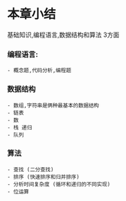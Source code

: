
# 本章小结

基础知识,编程语言,数据结构和算法 3方面

### 编程语言:
    - 概念题,代码分析,编程题
### 数据结构
    - 数组,字符串是俩种最基本的数据结构
    - 链表
    - 数
    - 栈 递归
    - 队列 
### 算法
    - 查找 (二分查找)
    - 排序 (快速排序和归并排序)
    - 分析时间复杂度 (循环和递归的不同实现)
    - 位运算